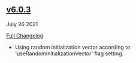 ## [v6.0.3](https://github.com/pubnub/kotlin/releases/tag/v6.0.3)
July 26 2021

[Full Changelog](https://github.com/pubnub/kotlin/compare/v6.0.2...v6.0.3)

- Using random initialization vector according to 'useRandomInitializationVector' flag setting. 


